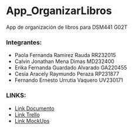 # App_OrganizarLibros
App de organización de libros para DSM441 G02T

### Integrantes:
- Paola Fernanda Ramirez Rauda RR232015
- Calvin Jonathan Mena Dimas  MD232400
- Erika Fernanda Guardado Alvarado GA220455
- Cesia Aracely Raymundo Peraza RP231877 
- Fernando Ernesto Urrutia Vaquero UV230171

### LINKS:
- [Link Documento](https://github.com/PaoRauda/App_OrganizarLibros/blob/main/DMS%20ENTREGA1.pdf)
- [Link Trello](https://trello.com/invite/b/66d4b8ef06528ed440c648dc/ATTIfa2ee95e6a76e316a9cd67d91793ff0bB833E30C/dsm-catedra)
- [Link MockUps](https://www.figma.com/design/A2dcdPVaiUJ9siOPtOtBIw/Untitled?node-id=0-1&node-type=CANVAS)

